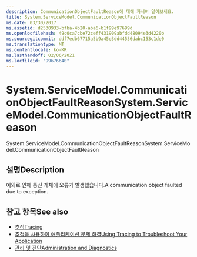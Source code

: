 ```yaml
---
description: CommunicationObjectFaultReason에 대해 자세히 알아보세요.
title: System.ServiceModel.CommunicationObjectFaultReason
ms.date: 03/30/2017
ms.assetid: d2530933-bfba-4b20-aba6-b1f99e97699d
ms.openlocfilehash: 49c0ca7cbe72ceff431909abfdd48094e3d4220b
ms.sourcegitcommit: ddf7edb67715a5b9a45e3dd44536dabc153c1de0
ms.translationtype: MT
ms.contentlocale: ko-KR
ms.lasthandoff: 02/06/2021
ms.locfileid: "99676640"
---
```

# <a name="systemservicemodelcommunicationobjectfaultreason"></a><span data-ttu-id="e1d22-103">System.ServiceModel.CommunicationObjectFaultReason</span><span class="sxs-lookup"><span data-stu-id="e1d22-103">System.ServiceModel.CommunicationObjectFaultReason</span></span>

<span data-ttu-id="e1d22-104">System.ServiceModel.CommunicationObjectFaultReason</span><span class="sxs-lookup"><span data-stu-id="e1d22-104">System.ServiceModel.CommunicationObjectFaultReason</span></span>  
  
## <a name="description"></a><span data-ttu-id="e1d22-105">설명</span><span class="sxs-lookup"><span data-stu-id="e1d22-105">Description</span></span>  

 <span data-ttu-id="e1d22-106">예외로 인해 통신 개체에 오류가 발생했습니다.</span><span class="sxs-lookup"><span data-stu-id="e1d22-106">A communication object faulted due to exception.</span></span>  
  
## <a name="see-also"></a><span data-ttu-id="e1d22-107">참고 항목</span><span class="sxs-lookup"><span data-stu-id="e1d22-107">See also</span></span>

- [<span data-ttu-id="e1d22-108">추적</span><span class="sxs-lookup"><span data-stu-id="e1d22-108">Tracing</span></span>](index.md)
- [<span data-ttu-id="e1d22-109">추적을 사용하여 애플리케이션 문제 해결</span><span class="sxs-lookup"><span data-stu-id="e1d22-109">Using Tracing to Troubleshoot Your Application</span></span>](using-tracing-to-troubleshoot-your-application.md)
- [<span data-ttu-id="e1d22-110">관리 및 진단</span><span class="sxs-lookup"><span data-stu-id="e1d22-110">Administration and Diagnostics</span></span>](../index.md)
